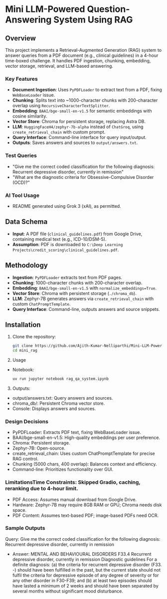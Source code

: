 # Mini LLM-Powered Question-Answering System Using RAG

## Overview
This project implements a Retrieval-Augmented Generation (RAG) system to answer queries from a PDF document (e.g., clinical guidelines) in a 4-hour time-boxed challenge. It handles PDF ingestion, chunking, embedding, vector storage, retrieval, and LLM-based answering.

### Key Features
- **Document Ingestion**: Uses `PyPDFLoader` to extract text from a PDF, fixing `WebBaseLoader` issue.
- **Chunking**: Splits text into ~1000-character chunks with 200-character overlap using `RecursiveCharacterTextSplitter`.
- **Embedding**: `BAAI/bge-small-en-v1.5` for semantic embeddings with cosine similarity.
- **Vector Store**: Chroma for persistent storage, replacing Astra DB.
- **LLM**: `HuggingFaceH4/zephyr-7b-alpha` instead of `ChatGroq`, using `create_retrieval_chain` with custom prompt.
- **Query Interface**: Command-line interface for query input/output.
- **Outputs**: Saves answers and sources to `output/answers.txt`.

### Test Queries
- "Give me the correct coded classification for the following diagnosis: Recurrent depressive disorder, currently in remission"
- "What are the diagnostic criteria for Obsessive-Compulsive Disorder (OCD)?"

### AI Tool Usage
- README generated using Grok 3 (xAI), as permitted.

## Data Schema
- **Input**: A PDF file (`clinical_guidelines.pdf`) from Google Drive, containing medical text (e.g., ICD-10/DSM-5).
- **Assumption**: PDF is downloaded to `C:\Deep Learning Projects\credit_scoring\clinical_guidelines.pdf`.

## Methodology
- **Ingestion**: `PyPDFLoader` extracts text from PDF pages.
- **Chunking**: 1000-character chunks with 200-character overlap.
- **Embedding**: `BAAI/bge-small-en-v1.5` with `normalize_embeddings=True`.
- **Vector Store**: Chroma with persistent storage (`./chroma_db`).
- **LLM**: Zephyr-7B generates answers via `create_retrieval_chain` with custom `ChatPromptTemplate`.
- **Query Interface**: Command-line, outputs answers and source snippets.

## Installation
1. Clone the repository:
   ```bash
   git clone https://github.com/Ajith-Kumar-Nelliparthi/Mini-LLM-Powered-Question-Answering-System.git
   cd mini_rag

2. Usage
- Notebook:
    ```cmd
    uv run jupyter notebook rag_qa_system.ipynb
3. Outputs:
- output/answers.txt: Query answers and sources.
- chroma_db/: Persistent Chroma vector store.
- Console: Displays answers and sources.

### Design Decisions
- PyPDFLoader: Extracts PDF text, fixing WebBaseLoader issue.
- BAAI/bge-small-en-v1.5: High-quality embeddings per user preference.
- Chroma: Persistent storage.
- Zephyr-7B: Open-source.
- create_retrieval_chain: Uses custom ChatPromptTemplate for precise RAG control.
- Chunking (5000 chars, 400 overlap): Balances context and efficiency.
- Command-line: Prioritizes functionality over GUI.

### LimitationsTime Constraints: Skipped Gradio, caching, reranking due to 4-hour limit.
- PDF Access: Assumes manual download from Google Drive.
- Hardware: Zephyr-7B may require 8GB RAM or GPU; Chroma needs disk space.
- PDF Content: Assumes text-based PDF; image-based PDFs need OCR.

### Sample Outputs
Query: Give me the correct coded classification for the following diagnosis: Recurrent depressive disorder, currently in remission
- Answer: MENTAL AND BEHAVIOURAL DISORDERS
F33.4 Recurrent depressive disorder, currently in remission
Diagnostic guidelines
For a definite diagnosis:
(a) the criteria for recurrent depressive disorder (F33. -) should have
been fulfilled in the past, but the current state should not fulfil
the criteria for depressive episode of any degree of severity or
for any other disorder in F30-F39; and
(b) at least two episodes should have lasted a minimum of 2 weeks
and should have been separated by several months without
significant mood disturbance.

